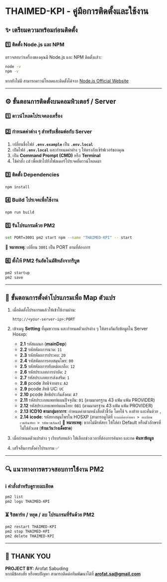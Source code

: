 # THAIMED-KPI - คู่มือการติดตั้งและใช้งาน

## ✨ เตรียมความพร้อมก่อนติดตั้ง
### 1️⃣ ติดตั้ง **Node.js** และ **NPM**
ตรวจสอบว่าเครื่องของคุณมี Node.js และ NPM ติดตั้งแล้ว:
```sh
node -v
npm -v
```
หากยังไม่มี สามารถดาวน์โหลดและติดตั้งได้จาก [Node.js Official Website](https://nodejs.org/)

---

## ⚙️ **ขั้นตอนการติดตั้งบนคอมพิวเตอร์ / Server**
### 1️⃣ ดาวน์โหลดโปรเจคลงเครื่อง

### 2️⃣ กำหนดค่าต่าง ๆ สำหรับเชื่อมต่อกับ Server  
   1. เปลี่ยนชื่อไฟล์ **`.env.example`** เป็น **`.env.local`**  
   2. เปิดไฟล์ **`.env.local`** และกำหนดค่าต่าง ๆ ให้ตรงกับเซิร์ฟเวอร์ของคุณ  
   3. เปิด **Command Prompt (CMD)** หรือ **Terminal**  
   4. ใช้คำสั่ง `cd` เพื่อเข้าไปยังโฟลเดอร์โปรเจคที่ดาวน์โหลดมา

### 3️⃣ ติดตั้ง Dependencies
```sh
npm install
```

### 4️⃣ Build โปรเจคเพื่อใช้งาน
```sh
npm run build
```

### 5️⃣ รันโปรแกรมด้วย PM2
```sh
set PORT=3001 pm2 start npm --name "THAIMED-KPI" -- start
```
📌 **หมายเหตุ:** เปลี่ยน `3001` เป็น PORT ตามที่ต้องการ

### 6️⃣ ตั้งให้ PM2 รันอัตโนมัติหลังจากรีบูต
```sh
pm2 startup
pm2 save
```

---

## 🔧 **ขั้นตอนการตั้งค่าโปรแกรมเพื่อ Map ตัวแปร**
1. เมื่อติดตั้งโปรแกรมแล้วให้เข้าใช้งานผ่าน:
   ```
   http://<your-server-ip>:PORT
   ```
2. เข้าเมนู **Setting** ที่มุมขวาบน และกำหนดตัวแปรต่าง ๆ ให้ตรงกันกับข้อมูลใน Server Hosxp:
   - **2.1** รหัสแผนก (**mainDep**)
   - **2.2** รหัสหัตถการนวด: `11`
   - **2.3** รหัสหัตถการประคบ: `20`
   - **2.4** รหัสหัตถการอบสมุนไพร: `00`
   - **2.5** รหัสหัตถการทับหม้อเกลือ: `12`
   - **2.6** รหัสประเภทการบำบัด: `2`
   - **2.7** รหัสประเภทการส่งเสริม: `1`
   - **2.8** pcode สิทธิจ่ายตรง: `A2`
   - **2.9** pcode สิทธิ UC: `UC`
   - **2.10** pcode สิทธิประกันสังคม: `A7`
   - **2.11** รหัสประเภทแพทย์แผนปัจจุบัน: `01` (ตามมาตรฐาน 43 แฟ้ม แฟ้ม PROVIDER)
   - **2.12** รหัสประเภทแพทย์แผนไทย: `081` (ตามมาตรฐาน 43 แฟ้ม แฟ้ม PROVIDER)
   - **2.13** **ICD10 ตามกลุ่มอาการ**: กำหนดค่าตามหนังสือตัวชี้วัด โดยใช้ `%` ลงท้าย และคั่นด้วย `,`
   - **2.14** **icode**: รหัสยาสมุนไพรใน HOSXP (สามารถดูได้ที่ `ระบบห้องจ่ายยา > ทะเบียนเวชภัณฑ์ยา > รหัสเวชภัณฑ์`)
     📌 **หมายเหตุ:** หากไม่มีรหัสยา ให้ใส่ค่า Default หรือตัวอักษรที่ไม่ใช่ตัวเลข (**ห้ามเว้นว่างเด็ดขาด**)

3. เมื่อกำหนดตัวแปรต่าง ๆ เรียบร้อยแล้ว ให้เลือกช่วงเวลาที่ต้องการค้นหา และกด **ค้นหาข้อมูล**
4. เสร็จสิ้นการตั้งค่าโปรแกรม ✅

---

## 🔍 **แนวทางการตรวจสอบการใช้งาน PM2**
### ℹ️ คำสั่งสำหรับดูรายละเอียด
```sh
pm2 list
pm2 logs THAIMED-KPI
```

### ⏳ รีสตาร์ท / หยุด / ลบ โปรแกรมที่รันด้วย PM2
```sh
pm2 restart THAIMED-KPI
pm2 stop THAIMED-KPI
pm2 delete THAIMED-KPI
```

---

## 💪 THANK YOU
**PROJECT BY:** Arofat Sabuding  
หากมีข้อสงสัย หรือพบปัญหา สามารถติดต่อทีมพัฒนาได้ที่ **<arofat.sa@gmail.com>**


